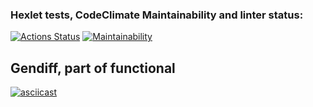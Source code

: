 ### Hexlet tests, CodeClimate Maintainability and linter status:
[![Actions Status](https://github.com/solarxweb/frontend-project-46/actions/workflows/hexlet-check.yml/badge.svg)](https://github.com/solarxweb/frontend-project-46/actions) [![Maintainability](https://api.codeclimate.com/v1/badges/b63c365b8fb4d0b4cd4c/maintainability)](https://codeclimate.com/github/solarxweb/frontend-project-46/maintainability)

## Gendiff, part of functional
[![asciicast](https://asciinema.org/a/BvjKINj78aXymMbgWpzGiEEew.svg)](https://asciinema.org/a/BvjKINj78aXymMbgWpzGiEEew)

